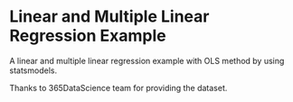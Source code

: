 # Linear and Multiple Linear Regression Example
A linear and multiple linear regression example with OLS method by using statsmodels.

Thanks to 365DataScience team for providing the dataset.

